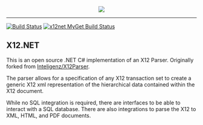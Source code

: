 <div align="center">
  <img src="https://raw.githubusercontent.com/wiki/bvanfleet/X12.NET/X12Icon.png" />
</div>

--------

[![Build Status](https://travis-ci.org/bvanfleet/X12.NET.svg?branch=master)](https://travis-ci.org/bvanfleet/X12.NET)  [![x12net MyGet Build Status](https://www.myget.org/BuildSource/Badge/x12net?identifier=3522e489-0d1b-4a7e-90ad-4f1a2c70811d)](https://www.myget.org/)

X12.NET
-------

This is an open source .NET C# implementation of an X12 Parser. Originally forked from [Inteligenz/X12Parser](https://github.com/Inteligenz/X12Parser).

The parser allows for a specification of any X12 transaction set to create a generic X12 xml representation of the hierarchical data contained within the X12 document.

While no SQL integration is required, there are interfaces to be able to interact with a SQL database. There are also integrations to parse the X12 to XML, HTML, and PDF documents.
